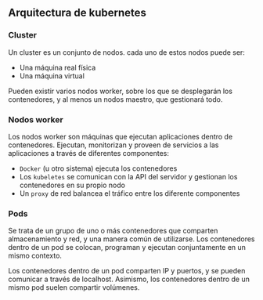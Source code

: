 
## Arquitectura de kubernetes

### Cluster

Un cluster es un conjunto de nodos. cada uno de estos nodos puede ser:

- Una máquina real física
- Una máquina virtual

Pueden existir varios nodos worker, sobre los que se desplegarán los contenedores, y al menos un nodos maestro, que gestionará todo.

### Nodos worker

Los nodos worker son máquinas que ejecutan aplicaciones dentro de contenedores. 
Ejecutan, monitorizan y proveen de servicios a las aplicaciones a través de diferentes componentes:

* `Docker` (u otro sistema) ejecuta los contenedores
* Los `kubeletes` se comunican con la API del servidor y gestionan los contenedores en su propio nodo
* Un `proxy` de red balancea el tráfico entre los diferente componentes

### Pods

Se trata de un grupo de uno o más contenedores que comparten almacenamiento y red, y una manera común de utilizarse. Los contenedores dentro de un pod se colocan, programan y ejecutan conjuntamente en un mismo contexto.

Los contenedores dentro de un pod comparten IP y puertos, y se pueden comunicar a través de localhost. Asimismo, los contenedores dentro de un mismo pod suelen compartir volúmenes.
